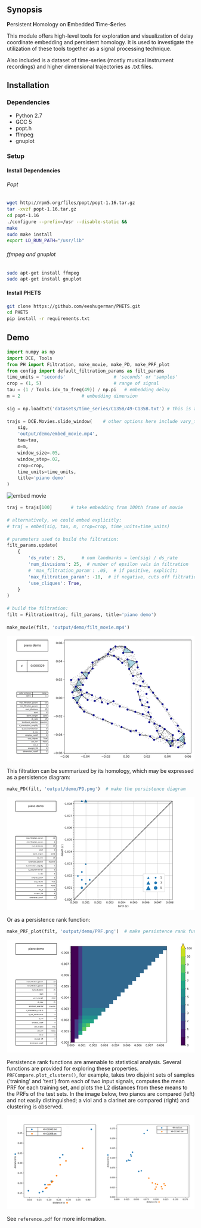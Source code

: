 ## Synopsis

**P**ersistent **H**omology on **E**mbedded **T**ime-**S**eries

This module offers high-level tools for exploration and visualization of delay coordinate 
embedding and persistent homology. It is used to investigate the utilization of these tools together as a signal 
processing technique.

Also included is a dataset of time-series (mostly musical instrument recordings) and 
higher dimensional trajectories as .txt files.



## Installation

### Dependencies
* Python 2.7
* GCC 5
* popt.h
* ffmpeg
* gnuplot


### Setup

#### Install Dependencies


###### Popt
```bash
wget http://rpm5.org/files/popt/popt-1.16.tar.gz
tar -xvzf popt-1.16.tar.gz
cd popt-1.16
./configure --prefix=/usr --disable-static &&
make
sudo make install
export LD_RUN_PATH="/usr/lib"
```

###### ffmpeg and gnuplot
```bash
sudo apt-get install ffmpeg
sudo apt-get install gnuplot
```

#### Install PHETS

```bash
git clone https://github.com/eeshugerman/PHETS.git
cd PHETS
pip install -r requirements.txt
```



## Demo
```python
import numpy as np
import DCE, Tools
from PH import Filtration, make_movie, make_PD, make_PRF_plot
from config import default_filtration_params as filt_params
time_units = 'seconds'                  # 'seconds' or 'samples'
crop = (1, 5)                           # range of signal
tau = (1 / Tools.idx_to_freq(49)) / np.pi	# embedding delay
m = 2 				        # embedding dimension

sig = np.loadtxt('datasets/time_series/C135B/49-C135B.txt') # this is a middle C from a piano

trajs = DCE.Movies.slide_window(    # other options here include vary_tau() and compare_multi()
	sig,
	'output/demo/embed_movie.mp4',
	tau=tau,
	m=m,
	window_size=.05, 
	window_step=.02,        
	crop=crop,
	time_units=time_units,
	title='piano demo'
)
```
![embed movie](docs/readme/embed_movie.gif "embed_movie.mp4")

```python
traj = trajs[100]		# take embedding from 100th frame of movie

# alternatively, we could embed explicitly:
# traj = embed(sig, tau, m, crop=crop, time_units=time_units)		

# parameters used to build the filtration:
filt_params.update(
	{
		'ds_rate': 25,      # num landmarks = len(sig) / ds_rate
		'num_divisions': 25,  # number of epsilon vals in filtration
		# 'max_filtration_param': .05,  # if positive, explicit;
		'max_filtration_param': -10,  # if negative, cuts off filtration at first 10 dim simplex
		'use_cliques': True,
	}
)

# build the filtration:
filt = Filtration(traj, filt_params, title='piano demo')

make_movie(filt, 'output/demo/filt_movie.mp4')
```

![filtration movie](docs/readme/filt_movie.gif "filt_movie.mp4")


This filtration can be summarized by its homology, which may be expressed as a persistence diagram:

```python
make_PD(filt, 'output/demo/PD.png')  # make the persistence diagram
```

![perseistence diagram](docs/readme/PD.png "PD.png")

Or as a persistence rank function:
```python
make_PRF_plot(filt, 'output/demo/PRF.png')  # make persistence rank function
```

![perseistence rank function](docs/readme/PRF.png "PRF.png")

Persistence rank functions are amenable to statistical analysis. Several functions are provided for exploring these properties.
`PRFCompare.plot_clusters()`, for example, takes two disjoint sets of samples ('training' and 'test') from each of two input signals,
computes the mean PRF for each training set, and plots the L2 distances from these means to the PRFs of the test sets. 
In the image below, two pianos are compared (left) and not easily distinguished; a viol and a clarinet are compared (right) and clustering is observed.

![not so different](docs/readme/clusters.png "left: piano vs piano | right: viol vs clarinet")

See `reference.pdf` for more information.

